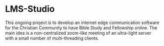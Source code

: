 # LMS-Studio

This ongoing project is to develop an internet edge communication software for the Christian Community to have Bible Study and Fellowship online. The main idea is a non-centralized zoom-like meeting of an ultra-light server with a small number of multi-threading clients.

